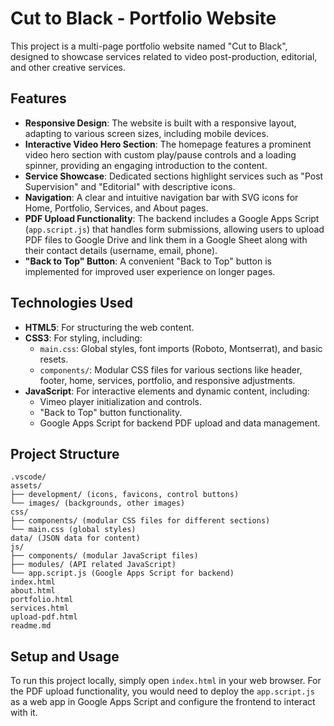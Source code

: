 # Cut to Black - Portfolio Website

This project is a multi-page portfolio website named "Cut to Black", designed to showcase services related to video post-production, editorial, and other creative services.

## Features

- **Responsive Design**: The website is built with a responsive layout, adapting to various screen sizes, including mobile devices.
- **Interactive Video Hero Section**: The homepage features a prominent video hero section with custom play/pause controls and a loading spinner, providing an engaging introduction to the content.
- **Service Showcase**: Dedicated sections highlight services such as "Post Supervision" and "Editorial" with descriptive icons.
- **Navigation**: A clear and intuitive navigation bar with SVG icons for Home, Portfolio, Services, and About pages.
- **PDF Upload Functionality**: The backend includes a Google Apps Script (`app.script.js`) that handles form submissions, allowing users to upload PDF files to Google Drive and link them in a Google Sheet along with their contact details (username, email, phone).
- **"Back to Top" Button**: A convenient "Back to Top" button is implemented for improved user experience on longer pages.

## Technologies Used

- **HTML5**: For structuring the web content.
- **CSS3**: For styling, including:
    - `main.css`: Global styles, font imports (Roboto, Montserrat), and basic resets.
    - `components/`: Modular CSS files for various sections like header, footer, home, services, portfolio, and responsive adjustments.
- **JavaScript**: For interactive elements and dynamic content, including:
    - Vimeo player initialization and controls.
    - "Back to Top" button functionality.
    - Google Apps Script for backend PDF upload and data management.

## Project Structure

```
.vscode/
assets/
├── development/ (icons, favicons, control buttons)
└── images/ (backgrounds, other images)
css/
├── components/ (modular CSS files for different sections)
└── main.css (global styles)
data/ (JSON data for content)
js/
├── components/ (modular JavaScript files)
├── modules/ (API related JavaScript)
└── app.script.js (Google Apps Script for backend)
index.html
about.html
portfolio.html
services.html
upload-pdf.html
readme.md
```

## Setup and Usage

To run this project locally, simply open `index.html` in your web browser. For the PDF upload functionality, you would need to deploy the `app.script.js` as a web app in Google Apps Script and configure the frontend to interact with it.